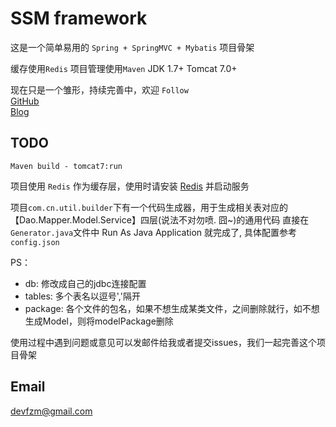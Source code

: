 # SSM framework
这是一个简单易用的  `Spring + SpringMVC + Mybatis` 项目骨架

缓存使用`Redis`
项目管理使用`Maven`
JDK 1.7+
Tomcat 7.0+ 

现在只是一个雏形，持续完善中，欢迎 `Follow`  
[GitHub](https://github.com/ifzm)  
[Blog](http://smileue.com)

## TODO
`Maven build - tomcat7:run`

项目使用   `Redis` 作为缓存层，使用时请安装  [Redis](http://redis.io) 并启动服务

项目`com.cn.util.builder`下有一个代码生成器，用于生成相关表对应的【Dao.Mapper.Model.Service】四层(说法不对勿喷. 囧~)的通用代码
直接在`Generator.java`文件中  Run As Java Application 就完成了,
具体配置参考`config.json`

PS： 
- db:      修改成自己的jdbc连接配置
- tables:  多个表名以逗号','隔开
- package: 各个文件的包名，如果不想生成某类文件，之间删除就行，如不想生成Model，则将modelPackage删除

使用过程中遇到问题或意见可以发邮件给我或者提交issues，我们一起完善这个项目骨架


## Email
devfzm@gmail.com

